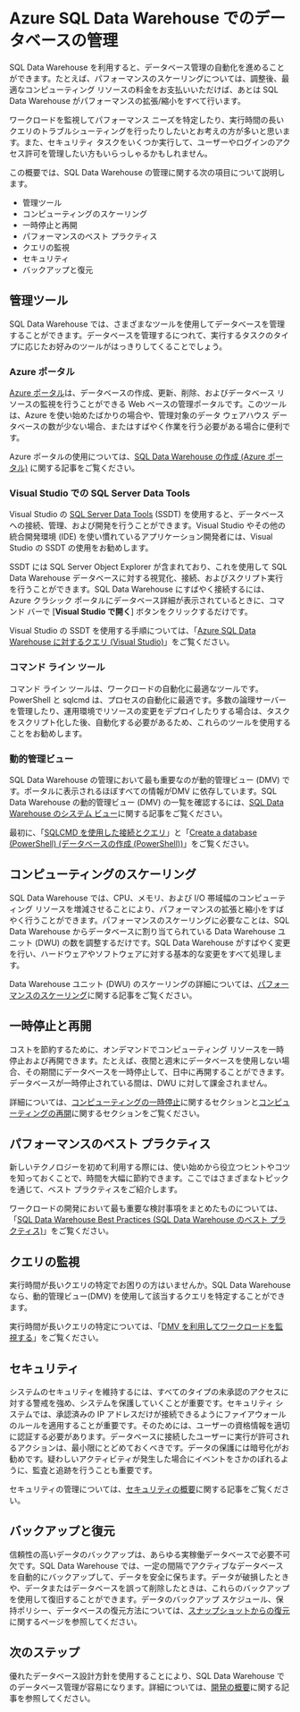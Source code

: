 <properties
   pageTitle="Azure SQL Data Warehouse でのデータベースの管理 | Microsoft Azure"
   description="SQL Data Warehouse のデータベース管理の概要について説明します。ここでは管理ツール、DWU およびパフォーマンスのスケールアウト、クエリ パフォーマンスのトラブルシューティング、適切なセキュリティ ポリシーの設定、データの破損や地域的障害からのデータベースの復旧について見ていきます。"
   services="sql-data-warehouse"
   documentationCenter="NA"
   authors="barbkess"
   manager="barbkess"
   editor=""/>

<tags
   ms.service="sql-data-warehouse"
   ms.devlang="NA"
   ms.topic="article"
   ms.tgt_pltfrm="NA"
   ms.workload="data-services"
   ms.date="08/16/2016"
   ms.author="barbkess;sonyama;"/>

# Azure SQL Data Warehouse でのデータベースの管理

SQL Data Warehouse を利用すると、データベース管理の自動化を進めることができます。たとえば、パフォーマンスのスケーリングについては、調整後、最適なコンピューティング リソースの料金をお支払いいただけば、あとは SQL Data Warehouse がパフォーマンスの拡張/縮小をすべて行います。

ワークロードを監視してパフォーマンス ニーズを特定したり、実行時間の長いクエリのトラブルシューティングを行ったりしたいとお考えの方が多いと思います。また、セキュリティ タスクをいくつか実行して、ユーザーやログインのアクセス許可を管理したい方もいらっしゃるかもしれません。

この概要では、SQL Data Warehouse の管理に関する次の項目について説明します。

- 管理ツール
- コンピューティングのスケーリング
- 一時停止と再開
- パフォーマンスのベスト プラクティス
- クエリの監視
- セキュリティ
- バックアップと復元

## 管理ツール

SQL Data Warehouse では、さまざまなツールを使用してデータベースを管理することができます。データベースを管理するにつれて、実行するタスクのタイプに応じたお好みのツールがはっきりしてくることでしょう。

### Azure ポータル
[Azure ポータル][]は、データベースの作成、更新、削除、およびデータベース リソースの監視を行うことができる Web ベースの管理ポータルです。このツールは、Azure を使い始めたばかりの場合や、管理対象のデータ ウェアハウス データベースの数が少ない場合、またはすばやく作業を行う必要がある場合に便利です。

Azure ポータルの使用については、[SQL Data Warehouse の作成 (Azure ポータル)][] に関する記事をご覧ください。

### Visual Studio での SQL Server Data Tools
Visual Studio の [SQL Server Data Tools][] \(SSDT) を使用すると、データベースへの接続、管理、および開発を行うことができます。Visual Studio やその他の統合開発環境 (IDE) を使い慣れているアプリケーション開発者には、Visual Studio の SSDT の使用をお勧めします。

SSDT には SQL Server Object Explorer が含まれており、これを使用して SQL Data Warehouse データベースに対する視覚化、接続、およびスクリプト実行を行うことができます。SQL Data Warehouse にすばやく接続するには、Azure クラシック ポータルにデータベース詳細が表示されているときに、コマンド バーで [**Visual Studio で開く**] ボタンをクリックするだけです。

Visual Studio の SSDT を使用する手順については、「[Azure SQL Data Warehouse に対するクエリ (Visual Studio)][]」をご覧ください。

### コマンド ライン ツール
コマンド ライン ツールは、ワークロードの自動化に最適なツールです。PowerShell と sqlcmd は、プロセスの自動化に最適です。多数の論理サーバーを管理したり、運用環境でリソースの変更をデプロイしたりする場合は、タスクをスクリプト化した後、自動化する必要があるため、これらのツールを使用することをお勧めします。

### 動的管理ビュー 

SQL Data Warehouse の管理において最も重要なのが動的管理ビュー (DMV) です。ポータルに表示されるほぼすべての情報がDMV に依存しています。SQL Data Warehouse の動的管理ビュー (DMV) の一覧を確認するには、[SQL Data Warehouse のシステム ビュー][]に関する記事をご覧ください。

最初に、「[SQLCMD を使用した接続とクエリ][]」と「[Create a database (PowerShell) (データベースの作成 (PowerShell))][]」をご覧ください。

## コンピューティングのスケーリング

SQL Data Warehouse では、CPU、メモリ、および I/O 帯域幅のコンピューティング リソースを増減させることにより、パフォーマンスの拡張と縮小をすばやく行うことができます。パフォーマンスのスケーリングに必要なことは、SQL Data Warehouse からデータベースに割り当てられている Data Warehouse ユニット (DWU) の数を調整するだけです。SQL Data Warehouse がすばやく変更を行い、ハードウェアやソフトウェアに対する基本的な変更をすべて処理します。

Data Warehouse ユニット (DWU) のスケーリングの詳細については、[パフォーマンスのスケーリング][]に関する記事をご覧ください。

##  一時停止と再開

コストを節約するために、オンデマンドでコンピューティング リソースを一時停止および再開できます。たとえば、夜間と週末にデータベースを使用しない場合、その期間にデータベースを一時停止して、日中に再開することができます。データベースが一時停止されている間は、DWU に対して課金されません。

詳細については、[コンピューティングの一時停止][]に関するセクションと[コンピューティングの再開][]に関するセクションをご覧ください。

## パフォーマンスのベスト プラクティス

新しいテクノロジーを初めて利用する際には、使い始めから役立つヒントやコツを知っておくことで、時間を大幅に節約できます。ここではさまざまなトピックを通じて、ベスト プラクティスをご紹介します。

ワークロードの開発において最も重要な検討事項をまとめたものについては、「[SQL Data Warehouse Best Practices (SQL Data Warehouse のベスト プラクティス)][]」をご覧ください。

## クエリの監視

実行時間が長いクエリの特定でお困りの方はいませんか。SQL Data Warehouse なら、動的管理ビュー(DMV) を使用して該当するクエリを特定することができます。

実行時間が長いクエリの特定については、「[DMV を利用してワークロードを監視する][]」をご覧ください。

## セキュリティ

システムのセキュリティを維持するには、すべてのタイプの未承認のアクセスに対する警戒を強め、システムを保護していくことが重要です。セキュリティ システムでは、承認済みの IP アドレスだけが接続できるようにファイアウォールのルールを適用することが重要です。そのためには、ユーザーの資格情報を適切に認証する必要があります。データベースに接続したユーザーに実行が許可されるアクションは、最小限にとどめておくべきです。データの保護には暗号化がお勧めです。疑わしいアクティビティが発生した場合にイベントをさかのぼれるように、監査と追跡を行うことも重要です。

セキュリティの管理については、[セキュリティの概要][]に関する記事をご覧ください。

## バックアップと復元

信頼性の高いデータのバックアップは、あらゆる実稼働データベースで必要不可欠です。SQL Data Warehouse では、一定の間隔でアクティブなデータベースを自動的にバックアップして、データを安全に保ちます。データが破損したときや、データまたはデータベースを誤って削除したときは、これらのバックアップを使用して復旧することができます。データのバックアップ スケジュール、保持ポリシー、データベースの復元方法については、[スナップショットからの復元][]に関するページを参照してください。

## 次のステップ
優れたデータベース設計方針を使用することにより、SQL Data Warehouse でのデータベース管理が容易になります。詳細については、[開発の概要][]に関する記事を参照してください。

<!--Image references-->

<!--Article references-->
[SQL Data Warehouse の作成 (Azure ポータル)]: sql-data-warehouse-get-started-provision.md
[Create a database (PowerShell) (データベースの作成 (PowerShell))]: sql-data-warehouse-get-started-provision-powershell
[connection]: sql-data-warehouse-develop-connections.md
[Azure SQL Data Warehouse に対するクエリ (Visual Studio)]: sql-data-warehouse-query-visual-studio.md
[SQLCMD を使用した接続とクエリ]: sql-data-warehouse-get-started-connect-sqlcmd.md
[開発の概要]: sql-data-warehouse-overview-develop.md
[DMV を利用してワークロードを監視する]: sql-data-warehouse-manage-monitor.md
[コンピューティングの一時停止]: sql-data-warehouse-manage-compute-overview.md#pause-compute-bk
[スナップショットからの復元]: sql-data-warehouse-restore-database-overview.md
[コンピューティングの再開]: sql-data-warehouse-manage-compute-overview.md#resume-compute-performance-bk
[パフォーマンスのスケーリング]: sql-data-warehouse-manage-compute-overview.md#scale-performance-bk
[セキュリティの概要]: sql-data-warehouse-overview-manage-security.md
[SQL Data Warehouse Best Practices (SQL Data Warehouse のベスト プラクティス)]: sql-data-warehouse-best-practices.md
[SQL Data Warehouse のシステム ビュー]: sql-data-warehouse-reference-tsql-system-views.md

<!--MSDN references-->
[SQL Server Data Tools]: https://msdn.microsoft.com/library/mt204009.aspx

<!--Other web references-->
[Azure ポータル]: http://portal.azure.com/

<!---HONumber=AcomDC_0817_2016-->